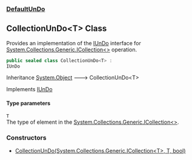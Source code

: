### [DefaultUnDo](./DefaultUnDo.md 'DefaultUnDo')
## CollectionUnDo&lt;T&gt; Class
Provides an implementation of the [IUnDo](./DefaultUnDo-IUnDo.md 'DefaultUnDo.IUnDo') interface for [System.Collections.Generic.ICollection&lt;&gt;](https://docs.microsoft.com/en-us/dotnet/api/System.Collections.Generic.ICollection-1 'System.Collections.Generic.ICollection`1') operation.  
```csharp
public sealed class CollectionUnDo<T> :
IUnDo
```
Inheritance [System.Object](https://docs.microsoft.com/en-us/dotnet/api/System.Object 'System.Object') &#129106; CollectionUnDo&lt;T&gt;  

Implements [IUnDo](./DefaultUnDo-IUnDo.md 'DefaultUnDo.IUnDo')  
#### Type parameters
<a name='DefaultUnDo-CollectionUnDo-T--T'></a>
`T`  
The type of element in the [System.Collections.Generic.ICollection&lt;&gt;](https://docs.microsoft.com/en-us/dotnet/api/System.Collections.Generic.ICollection-1 'System.Collections.Generic.ICollection`1').  
  
### Constructors
- [CollectionUnDo(System.Collections.Generic.ICollection&lt;T&gt;, T, bool)](./DefaultUnDo-CollectionUnDo-T--CollectionUnDo(System-Collections-Generic-ICollection-T-_T_bool).md 'DefaultUnDo.CollectionUnDo&lt;T&gt;.CollectionUnDo(System.Collections.Generic.ICollection&lt;T&gt;, T, bool)')
